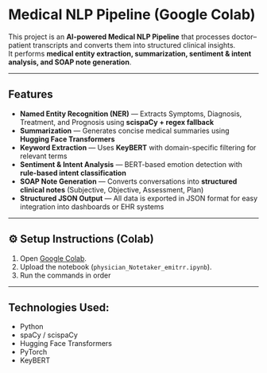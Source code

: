 # Medical NLP Pipeline (Google Colab)

This project is an **AI-powered Medical NLP Pipeline** that processes doctor–patient transcripts and converts them into structured clinical insights.  
It performs **medical entity extraction, summarization, sentiment & intent analysis, and SOAP note generation**.

---

## Features

- **Named Entity Recognition (NER)** — Extracts Symptoms, Diagnosis, Treatment, and Prognosis using **scispaCy + regex fallback**  
- **Summarization** — Generates concise medical summaries using **Hugging Face Transformers**  
- **Keyword Extraction** — Uses **KeyBERT** with domain-specific filtering for relevant terms  
- **Sentiment & Intent Analysis** — BERT-based emotion detection with **rule-based intent classification**  
- **SOAP Note Generation** — Converts conversations into **structured clinical notes** (Subjective, Objective, Assessment, Plan)  
- **Structured JSON Output** — All data is exported in JSON format for easy integration into dashboards or EHR systems  

---

## ⚙️ Setup Instructions (Colab)

1. Open [Google Colab](https://colab.research.google.com/).  
2. Upload the notebook (`physician_Notetaker_emitrr.ipynb`).  
3. Run the commands in order

---

## Technologies Used:

- Python
- spaCy / scispaCy
- Hugging Face Transformers
- PyTorch
- KeyBERT
